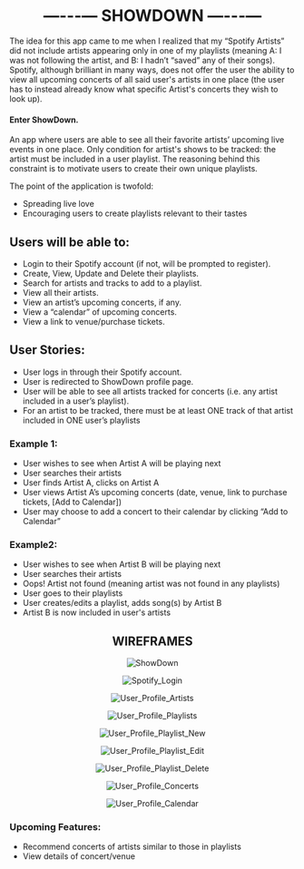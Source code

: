 <h1 style="text-align: center;"> —---— SHOWDOWN —---— </h1>

The idea for this app came to me when I realized that my “Spotify Artists” did not include artists appearing only in one of my playlists (meaning A: I was not following the artist, and B: I hadn’t “saved” any of their songs). Spotify, although brilliant in many ways, does not offer the user the ability to view all upcoming concerts of all said user's artists in one place (the user has to instead already know what specific Artist's concerts they wish to look up).

#### Enter ShowDown. ####

An app where users are able to see all their favorite artists’ upcoming live events in one place. Only condition for artist's shows to be tracked: the artist must be included in a user playlist. The reasoning behind this constraint is to motivate users to create their own unique playlists.

The point of the application is twofold:
- Spreading live love
- Encouraging users to create playlists relevant to their tastes

## Users will be able to: ##
- Login to their Spotify account (if not, will be prompted to register).
- Create, View, Update and Delete their playlists.
- Search for artists and tracks to add to a playlist.
- View all their artists.
- View an artist’s upcoming concerts, if any.
- View a “calendar” of upcoming concerts.
- View a link to venue/purchase tickets.

## User Stories: ##
- User logs in through their Spotify account.
- User is redirected to ShowDown profile page.
- User will be able to see all artists tracked for concerts (i.e. any artist included in a user’s playlist).
- For an artist to be tracked, there must be at least ONE track of that artist included in ONE user’s playlists

### Example 1: ###
- User wishes to see when Artist A will be playing next
- User searches their artists
- User finds Artist A, clicks on Artist A
- User views Artist A’s upcoming concerts (date, venue, link to purchase tickets, [Add to Calendar])
- User may choose to add a concert to their calendar by clicking “Add to Calendar”

### Example2: ###
- User wishes to see when Artist B will be playing next
- User searches their artists
- Oops! Artist not found (meaning artist was not found in any playlists)
- User goes to their playlists
- User creates/edits a playlist, adds song(s) by Artist B
- Artist B is now included in user's artists

<h2 style="text-align: center;"> WIREFRAMES </h2>

<p style="text-align: center;"><img src="./wireframes/ShowDown.png" alt="ShowDown"></p>
<p style="text-align: center;"><img src="./wireframes/Spotify_Login.png" alt="Spotify_Login"></p>
<p style="text-align: center;"><img src="./wireframes/User_Profile_Artists.png" alt="User_Profile_Artists"></p>
<p style="text-align: center;"><img src="./wireframes/User_Profile_Playlists.png" alt="User_Profile_Playlists"></p>
<p style="text-align: center;"><img src="./wireframes/User_Profile_Playlist_New.png" alt="User_Profile_Playlist_New"></p>
<p style="text-align: center;"><img src="./wireframes/User_Profile_Playlist_Edit.png" alt="User_Profile_Playlist_Edit"></p>
<p style="text-align: center;"><img src="./wireframes/User_Profile_Playlist_Delete.png" alt="User_Profile_Playlist_Delete"></p>
<p style="text-align: center;"><img src="./wireframes/User_Profile_Concerts.png" alt="User_Profile_Concerts"></p>
<p style="text-align: center;"><img src="./wireframes/User_Profile_Calendar.png" alt="User_Profile_Calendar"></p>

### Upcoming Features: ###
- Recommend concerts of artists similar to those in playlists
- View details of concert/venue